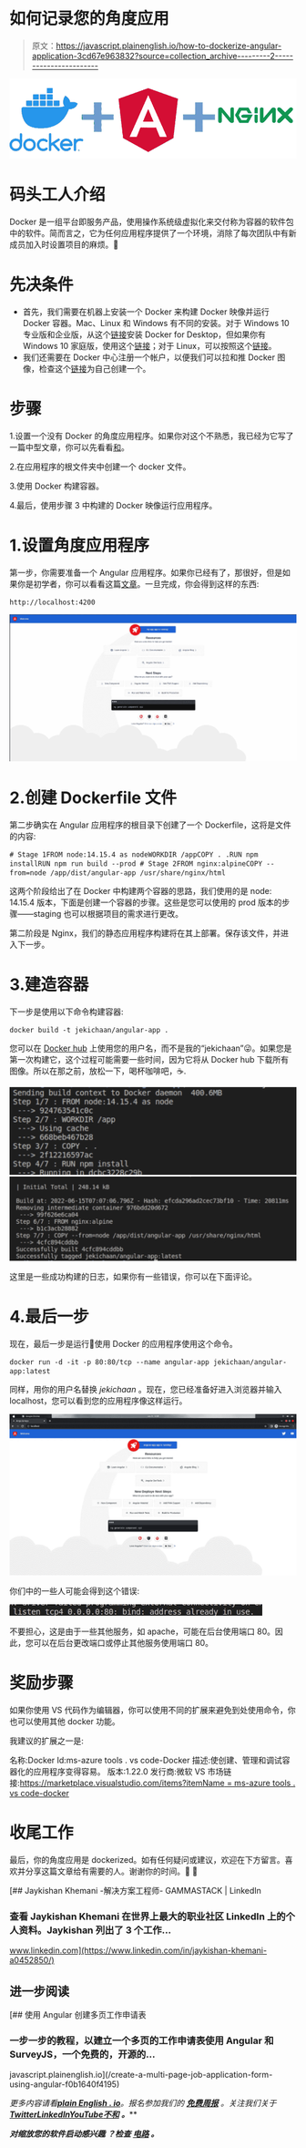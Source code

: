 # 如何记录您的角度应用

> 原文：<https://javascript.plainenglish.io/how-to-dockerize-angular-application-3cd67e963832?source=collection_archive---------2----------------------->

![](img/4e86737d0c0983f1227cee9de2de3736.png)

# **码头工人介绍**

Docker 是一组平台即服务产品，使用操作系统级虚拟化来交付称为容器的软件包中的软件。简而言之，它为任何应用程序提供了一个环境，消除了每次团队中有新成员加入时设置项目的麻烦。🍻

# 先决条件

*   首先，我们需要在机器上安装一个 Docker 来构建 Docker 映像并运行 Docker 容器。Mac、Linux 和 Windows 有不同的安装。对于 Windows 10 专业版和企业版，从这个[链接](https://hub.docker.com/editions/community/docker-ce-desktop-windows)安装 Docker for Desktop，但如果你有 Windows 10 家庭版，使用这个[链接](https://docs.docker.com/toolbox/overview/)；对于 Linux，可以按照这个[链接](https://docs.docker.com/engine/install/ubuntu/)。
*   我们还需要在 Docker 中心注册一个帐户，以便我们可以拉和推 Docker 图像，检查这个[链接](https://hub.docker.com/)为自己创建一个。

# **步骤**

1.设置一个没有 Docker 的角度应用程序。如果你对这个不熟悉，我已经为它写了一篇中型文章，你可以先看看[和](https://medium.com/@jaykishan.khemani/how-to-setup-your-first-angular-app-77c1d6aa65f6)。

2.在应用程序的根文件夹中创建一个 docker 文件。

3.使用 Docker 构建容器。

4.最后，使用步骤 3 中构建的 Docker 映像运行应用程序。

# 1.设置角度应用程序

第一步，你需要准备一个 Angular 应用程序。如果你已经有了，那很好，但是如果你是初学者，你可以看看这篇[文章](https://medium.com/@jaykishan.khemani/how-to-setup-your-first-angular-app-77c1d6aa65f6)。一旦完成，你会得到这样的东西:

```
http://localhost:4200
```

![](img/61f1c345ca6e437d2c8e057e3ea31933.png)

# 2.创建 Dockerfile 文件

第二步确实在 Angular 应用程序的根目录下创建了一个 Dockerfile，这将是文件的内容:

```
# Stage 1FROM node:14.15.4 as nodeWORKDIR /appCOPY . .RUN npm installRUN npm run build --prod # Stage 2FROM nginx:alpineCOPY --from=node /app/dist/angular-app /usr/share/nginx/html
```

这两个阶段给出了在 Docker 中构建两个容器的思路，我们使用的是 node: 14.15.4 版本，下面是创建一个容器的步骤。这些是您可以使用的 prod 版本的步骤——staging 也可以根据项目的需求进行更改。

第二阶段是 Nginx，我们的静态应用程序构建将在其上部署。保存该文件，并进入下一步。

# 3.建造容器

下一步是使用以下命令构建容器:

```
docker build -t jekichaan/angular-app .
```

您可以在 [Docker hub](https://hub.docker.com/) 上使用您的用户名，而不是我的“jekichaan”😜。如果您是第一次构建它，这个过程可能需要一些时间，因为它将从 Docker hub 下载所有图像。所以在那之前，放松一下，喝杯咖啡吧，☕️.

![](img/451d2a539e26915353f68ccacb799eef.png)![](img/d7800225d2139f9bbf543093b14b2653.png)

这里是一些成功构建的日志，如果你有一些错误，你可以在下面评论。

# 4.最后一步

现在，最后一步是运行🏃使用 Docker 的应用程序使用这个命令。

```
docker run -d -it -p 80:80/tcp --name angular-app jekichaan/angular-app:latest
```

同样，用你的用户名替换 *jekichaan* 。现在，您已经准备好进入浏览器并输入 localhost，您可以看到您的应用程序像这样运行。

![](img/cc10324d9975c1f0d5401595ccff42a5.png)

你们中的一些人可能会得到这个错误:

![](img/71081ec2b296c6a999be31609b23669e.png)

不要担心，这是由于一些其他服务，如 apache，可能在后台使用端口 80。因此，您可以在后台更改端口或停止其他服务使用端口 80。

# 奖励步骤

如果你使用 VS 代码作为编辑器，你可以使用不同的扩展来避免到处使用命令，你也可以使用其他 docker 功能。

我建议的扩展之一是:

名称:Docker
Id:ms-azure tools . vs code-Docker
描述:使创建、管理和调试容器化的应用程序变得容易。
版本:1.22.0
发行商:微软
VS 市场链接:[https://marketplace.visualstudio.com/items?itemName = ms-azure tools . vs code-docker](https://marketplace.visualstudio.com/items?itemName=ms-azuretools.vscode-docker)

# 收尾工作

最后，你的角度应用是 dockerized。如有任何疑问或建议，欢迎在下方留言。喜欢并分享这篇文章给有需要的人。谢谢你的时间。🍻 🍻

[](https://www.linkedin.com/in/jaykishan-khemani-a0452850/) [## Jaykishan Khemani -解决方案工程师- GAMMASTACK | LinkedIn

### 查看 Jaykishan Khemani 在世界上最大的职业社区 LinkedIn 上的个人资料。Jaykishan 列出了 3 个工作…

www.linkedin.com](https://www.linkedin.com/in/jaykishan-khemani-a0452850/) 

## 进一步阅读

[](/create-a-multi-page-job-application-form-using-angular-f0b1640f4195) [## 使用 Angular 创建多页工作申请表

### 一步一步的教程，以建立一个多页的工作申请表使用 Angular 和 SurveyJS，一个免费的，开源的…

javascript.plainenglish.io](/create-a-multi-page-job-application-form-using-angular-f0b1640f4195) 

*更多内容请看*[***plain English . io***](https://plainenglish.io/)*。报名参加我们的* [***免费周报***](http://newsletter.plainenglish.io/) *。关注我们关于*[***Twitter***](https://twitter.com/inPlainEngHQ)[***LinkedIn***](https://www.linkedin.com/company/inplainenglish/)*[***YouTube***](https://www.youtube.com/channel/UCtipWUghju290NWcn8jhyAw)*[***不和***](https://discord.gg/GtDtUAvyhW) ***。*****

*****对缩放您的软件启动感兴趣*** *？检查* [***电路***](https://circuit.ooo/?utm=publication-post-cta) *。***